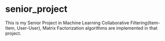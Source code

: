 # senior_project
This is my Senior Project in Machine Learning
Collaborative Filtering(Item-Item, User-User), Matrix Factorization algorithms are implemented in that project.
